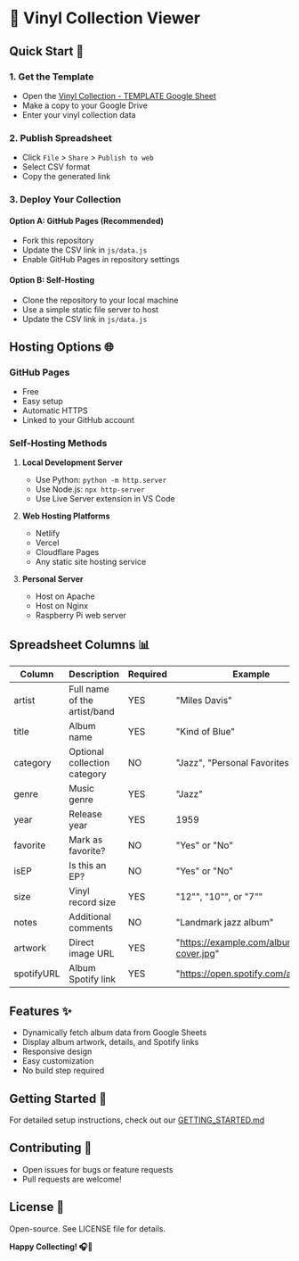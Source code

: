 # 🎵 Vinyl Collection Viewer

## Quick Start 🚀

### 1. Get the Template
- Open the [Vinyl Collection - TEMPLATE Google Sheet](https://docs.google.com/spreadsheets/d/1xAzo6vCafjT6XekXP-nmN_gapEfnvyCjyyk4ZPo1K3I/edit?usp=sharing)
- Make a copy to your Google Drive
- Enter your vinyl collection data

### 2. Publish Spreadsheet
- Click `File` > `Share` > `Publish to web`
- Select CSV format
- Copy the generated link

### 3. Deploy Your Collection

#### Option A: GitHub Pages (Recommended)
- Fork this repository
- Update the CSV link in `js/data.js`
- Enable GitHub Pages in repository settings

#### Option B: Self-Hosting
- Clone the repository to your local machine
- Use a simple static file server to host
- Update the CSV link in `js/data.js`

## Hosting Options 🌐

### GitHub Pages
- Free
- Easy setup
- Automatic HTTPS
- Linked to your GitHub account

### Self-Hosting Methods
1. **Local Development Server**
   - Use Python: `python -m http.server`
   - Use Node.js: `npx http-server`
   - Use Live Server extension in VS Code

2. **Web Hosting Platforms**
   - Netlify
   - Vercel
   - Cloudflare Pages
   - Any static site hosting service

3. **Personal Server**
   - Host on Apache
   - Host on Nginx
   - Raspberry Pi web server

## Spreadsheet Columns 📊

| Column | Description | Required | Example |
|--------|-------------|----------|---------|
| artist | Full name of the artist/band | YES | "Miles Davis" |
| title | Album name | YES | "Kind of Blue" |
| category | Optional collection category | NO | "Jazz", "Personal Favorites" |
| genre | Music genre | YES | "Jazz" |
| year | Release year | YES | 1959 |
| favorite | Mark as favorite? | NO | "Yes" or "No" |
| isEP | Is this an EP? | NO | "Yes" or "No" |
| size | Vinyl record size | YES | "12\"", "10\"", or "7\"" |
| notes | Additional comments | NO | "Landmark jazz album" |
| artwork | Direct image URL | YES | "https://example.com/album-cover.jpg" |
| spotifyURL | Album Spotify link | YES | "https://open.spotify.com/album/..." |

## Features ✨
- Dynamically fetch album data from Google Sheets
- Display album artwork, details, and Spotify links
- Responsive design
- Easy customization
- No build step required

## Getting Started 📖
For detailed setup instructions, check out our [GETTING_STARTED.md](GETTING_STARTED.md)

## Contributing 🤝
- Open issues for bugs or feature requests
- Pull requests are welcome!

## License 📄
Open-source. See LICENSE file for details.

**Happy Collecting! 🎧🖤**